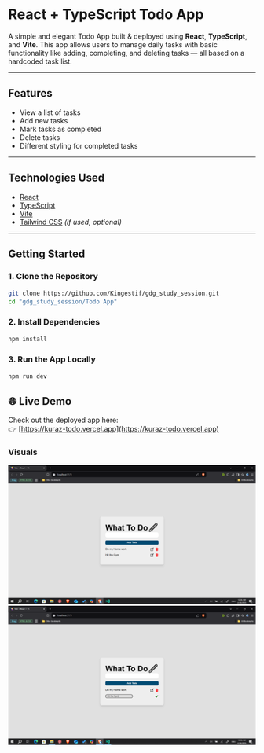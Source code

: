 # React + TypeScript Todo App

A simple and elegant Todo App built & deployed using **React**, **TypeScript**, and **Vite**. This app allows users to manage daily tasks with basic functionality like adding, completing, and deleting tasks — all based on a hardcoded task list.

---

## Features

- View a list of tasks
- Add new tasks
- Mark tasks as completed
- Delete tasks
- Different styling for completed tasks

---

## Technologies Used

- [React](https://reactjs.org/)
- [TypeScript](https://www.typescriptlang.org/)
- [Vite](https://vitejs.dev/)
- [Tailwind CSS](https://tailwindcss.com/) *(if used, optional)*

---

## Getting Started

### 1. Clone the Repository

```bash
git clone https://github.com/Kingestif/gdg_study_session.git
cd "gdg_study_session/Todo App"
```

### 2. Install Dependencies

```bash
npm install
```

### 3. Run the App Locally
```bash
npm run dev
```
## 🌐 Live Demo

Check out the deployed app here:  
👉 [https://kuraz-todo.vercel.app](https://kuraz-todo.vercel.app)

### Visuals
![alt text](src/assets/image2.png)
![alt text](src/assets/image1.png)
